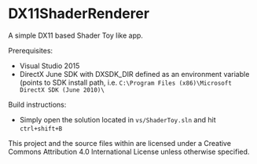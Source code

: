 # DX11ShaderRenderer
A simple DX11 based Shader Toy like app.

Prerequisites: 
 - Visual Studio 2015
 - DirectX June SDK with DXSDK_DIR defined as an environment variable (points to SDK install path, i.e. `C:\Program Files (x86)\Microsoft DirectX SDK (June 2010)\`

Build instructions:
 - Simply open the solution located in `vs/ShaderToy.sln` and hit `ctrl+shift+B`

This project and the source files within are licensed under a Creative Commons Attribution 4.0 International License unless otherwise specified.
